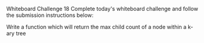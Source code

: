 Whiteboard Challenge 18
Complete today's whiteboard challenge and follow the submission instructions below:

Write a function which will return the max child count of a node within a k-ary tree